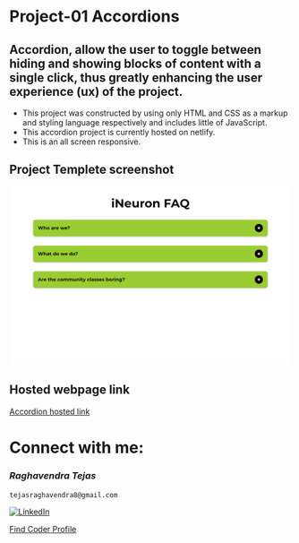 # Project-01 Accordions

## Accordion, allow the user to toggle between hiding and showing blocks of content with a single click, thus greatly enhancing the user experience (ux) of the project.

- This project was constructed by using only HTML and CSS as a markup and styling language respectively and includes little of JavaScript.
- This accordion project is currently hosted on netlify.
- This is an all screen responsive.

## Project Templete screenshot

![Webpage template](.\01_Accordions\screenshot.png)

## Hosted webpage link

[Accordion hosted link](https://accordion-js-project.netlify.app/)

# Connect with me:

### _*Raghavendra Tejas*_

```shell
tejasraghavendra8@gmail.com
```

[![LinkedIn](https://img.shields.io/badge/linkedin-0077b5?style=for-the-badge&logo=linkedin&logocolor=white)](https://www.linkedin.com/in/raghavendra-tejas-348960241/)

[Find Coder Profile](https://www.findcoder.io/u/raghavendra_tejas)
